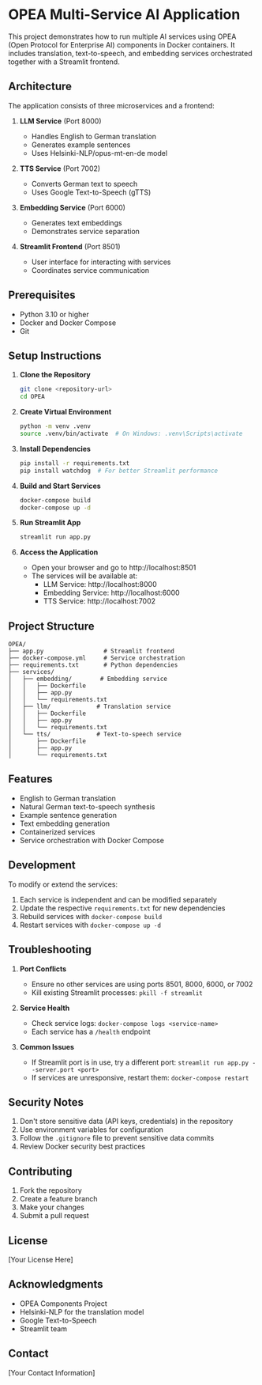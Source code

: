 # OPEA Multi-Service AI Application

This project demonstrates how to run multiple AI services using OPEA (Open Protocol for Enterprise AI) components in Docker containers. It includes translation, text-to-speech, and embedding services orchestrated together with a Streamlit frontend.

## Architecture

The application consists of three microservices and a frontend:

1. **LLM Service** (Port 8000)
   - Handles English to German translation
   - Generates example sentences
   - Uses Helsinki-NLP/opus-mt-en-de model

2. **TTS Service** (Port 7002)
   - Converts German text to speech
   - Uses Google Text-to-Speech (gTTS)

3. **Embedding Service** (Port 6000)
   - Generates text embeddings
   - Demonstrates service separation

4. **Streamlit Frontend** (Port 8501)
   - User interface for interacting with services
   - Coordinates service communication

## Prerequisites

- Python 3.10 or higher
- Docker and Docker Compose
- Git

## Setup Instructions

1. **Clone the Repository**
   ```bash
   git clone <repository-url>
   cd OPEA
   ```

2. **Create Virtual Environment**
   ```bash
   python -m venv .venv
   source .venv/bin/activate  # On Windows: .venv\Scripts\activate
   ```
3. **Install Dependencies**
   ```bash
   pip install -r requirements.txt
   pip install watchdog  # For better Streamlit performance
   ```

4. **Build and Start Services**
   ```bash
   docker-compose build
   docker-compose up -d
   ```

5. **Run Streamlit App**
   ```bash
   streamlit run app.py
   ```

6. **Access the Application**
   - Open your browser and go to http://localhost:8501
   - The services will be available at:
     - LLM Service: http://localhost:8000
     - Embedding Service: http://localhost:6000
     - TTS Service: http://localhost:7002

## Project Structure

```
OPEA/
├── app.py                 # Streamlit frontend
├── docker-compose.yml     # Service orchestration
├── requirements.txt       # Python dependencies
├── services/
│   ├── embedding/        # Embedding service
│   │   ├── Dockerfile
│   │   ├── app.py
│   │   └── requirements.txt
│   ├── llm/             # Translation service
│   │   ├── Dockerfile
│   │   ├── app.py
│   │   └── requirements.txt
│   └── tts/             # Text-to-speech service
│       ├── Dockerfile
│       ├── app.py
│       └── requirements.txt
```

## Features

- English to German translation
- Natural German text-to-speech synthesis
- Example sentence generation
- Text embedding generation
- Containerized services
- Service orchestration with Docker Compose

## Development

To modify or extend the services:

1. Each service is independent and can be modified separately
2. Update the respective `requirements.txt` for new dependencies
3. Rebuild services with `docker-compose build`
4. Restart services with `docker-compose up -d`

## Troubleshooting

1. **Port Conflicts**
   - Ensure no other services are using ports 8501, 8000, 6000, or 7002
   - Kill existing Streamlit processes: `pkill -f streamlit`

2. **Service Health**
   - Check service logs: `docker-compose logs <service-name>`
   - Each service has a `/health` endpoint

3. **Common Issues**
   - If Streamlit port is in use, try a different port: `streamlit run app.py --server.port <port>`
   - If services are unresponsive, restart them: `docker-compose restart`

## Security Notes

1. Don't store sensitive data (API keys, credentials) in the repository
2. Use environment variables for configuration
3. Follow the `.gitignore` file to prevent sensitive data commits
4. Review Docker security best practices

## Contributing

1. Fork the repository
2. Create a feature branch
3. Make your changes
4. Submit a pull request

## License

[Your License Here]

## Acknowledgments

- OPEA Components Project
- Helsinki-NLP for the translation model
- Google Text-to-Speech
- Streamlit team

## Contact

[Your Contact Information] 

